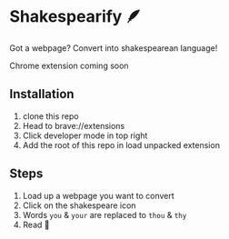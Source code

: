 # Shakespearify 🪶

Got a webpage? Convert into shakespearean language!

Chrome extension coming soon

## Installation
1. clone this repo
2. Head to brave://extensions
3. Click developer mode in top right
4. Add the root of this repo in load unpacked extension



## Steps

1. Load up a webpage you want to convert
2. Click on the shakespeare icon
3. Words `you` & `your` are replaced to `thou` & `thy`
4. Read 📜
